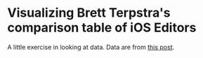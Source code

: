 # Visualizing Brett Terpstra's comparison table of iOS Editors

A little exercise in looking at data. Data are from [this post](http://brettterpstra.com/ios-text-editors/). 
